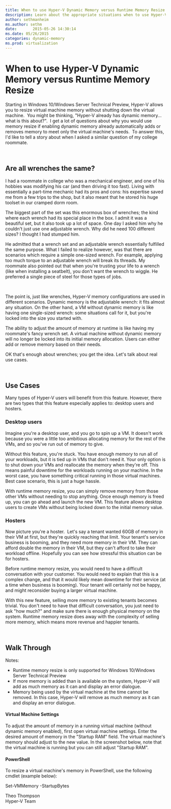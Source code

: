 ```yaml
---
title: When to use Hyper-V Dynamic Memory versus Runtime Memory Resize
description: Learn about the appropriate situations when to use Hyper-V Dynamic Memory or Runtime Memory Resize.
author: sethmanheim
ms.author: sethm
date:       2015-05-26 14:30:14
ms.date: 05/26/2015
categories: dynamic-memory
ms.prod: virtualization
---
```

# When to use Hyper-V Dynamic Memory versus Runtime Memory Resize

Starting in Windows 10/Windows Server Technical Preview, Hyper-V allows you to resize virtual machine memory without shutting down the virtual machine.  You might be thinking, "Hyper-V already has dynamic memory… what is this about?".  I get a lot of questions about why you would use memory resize if enabling dynamic memory already automatically adds or removes memory to meet only the virtual machine's needs.  To answer this, I'd like to tell a story about when I asked a similar question of my college roommate. 

 

## Are all wrenches the same?

I had a roommate in college who was a mechanical engineer, and one of his hobbies was modifying his car (and then driving it too fast). Living with essentially a part-time mechanic had its pros and cons: his expertise saved me from a few trips to the shop, but it also meant that he stored his huge toolset in our cramped dorm room.

The biggest part of the set was this enormous box of wrenches; the kind where each wrench had its special place in the box. I admit it was a beautiful set, but it also took up a lot of space. One day I asked him why he couldn't just use one adjustable wrench. Why did he need 100 different sizes? I thought I had stumped him.

He admitted that a wrench set and an adjustable wrench essentially fulfilled the same purpose. What I failed to realize however, was that there are scenarios which require a simple one-sized wrench. For example, applying too much torque to an adjustable wrench will break its threads. My roommate also pointed out that when you're trusting your life to a wrench (like when installing a seatbelt), you don't want the wrench to wiggle. He preferred a single piece of steel for those types of jobs.

 

The point is, just like wrenches, Hyper-V memory configurations are used in different scenarios. Dynamic memory is the adjustable wrench: it fits almost any situation. On the other hand, a VM without dynamic memory is like having one single-sized wrench: some situations call for it, but you're locked into the size you started with.

The ability to adjust the amount of memory at runtime is like having my roommate's fancy wrench set. A virtual machine without dynamic memory will no longer be locked into its initial memory allocation. Users can either add or remove memory based on their needs.

OK that's enough about wrenches; you get the idea. Let's talk about real use cases.

 

## Use Cases

Many types of Hyper-V users will benefit from this feature. However, there are two types that this feature especially applies to: desktop users and hosters.

### Desktop users

Imagine you're a desktop user, and you go to spin up a VM. It doesn't work because you were a little too ambitious allocating memory for the rest of the VMs, and so you've run out of memory to give.

Without this feature, you're stuck. You have enough memory to run all of your workloads, but it is tied up in VMs that don't need it. Your only option is to shut down your VMs and reallocate the memory when they're off. This means painful downtime for the workloads running on your machine. In the worst case, you have something critical running in those virtual machines. Best case scenario, this is just a huge hassle.

With runtime memory resize, you can simply remove memory from those other VMs without needing to stop anything. Once enough memory is freed up, you can go ahead and launch the new VM. This feature allows desktop users to create VMs without being locked down to the initial memory value.

### Hosters

Now picture you're a hoster.  Let's say a tenant wanted 60GB of memory in their VM at first, but they're quickly reaching that limit. Your tenant's service business is booming, and they need more memory in their VM. They can afford double the memory in their VM, but they can't afford to take their workload offline. Hopefully you can see how stressful this situation can be for hosters.

Before runtime memory resize, you would need to have a difficult conversation with your customer. You would need to explain that this is a complex change, and that it would likely mean downtime for their service (at a time when business is booming). Your tenant will certainly not be happy, and might reconsider buying a larger virtual machine.

With this new feature, selling more memory to existing tenants becomes trivial. You don't need to have that difficult conversation, you just need to ask "how much?" and make sure there is enough physical memory on the system. Runtime memory resize does away with the complexity of selling more memory, which means more revenue and happier tenants.

 

## Walk Through

Notes:

  * Runtime memory resize is only supported for Windows 10/Windows Server Technical Preview
  * If more memory is added than is available on the system, Hyper-V will add as much memory as it can and display an error dialogue.
  * Memory being used by the virtual machine at the time cannot be removed. In this case, Hyper-V will remove as much memory as it can and display an error dialogue.



#### Virtual Machine Settings

To adjust the amount of memory in a running virtual machine (without dynamic memory enabled), first open virtual machine settings. Enter the desired amount of memory in the "Startup RAM" field. The virtual machine's memory should adjust to the new value. In the screenshot below, note that the virtual machine is running but you can still adjust "Startup RAM".

<!-- [![ ](https://msdnshared.blob.core.windows.net/media/TNBlogsFS/prod.evol.blogs.technet.com/CommunityServer.Blogs.Components.WeblogFiles/00/00/00/50/45/OnlineResizeUI.png)](https://msdnshared.blob.core.windows.net/media/TNBlogsFS/prod.evol.blogs.technet.com/CommunityServer.Blogs.Components.WeblogFiles/00/00/00/50/45/OnlineResizeUI.png) -->

#### PowerShell

To resize a virtual machine's memory in PowerShell, use the following cmdlet (example below):

Set-VMMemory -StartupBytes 

<!-- [![ ](https://msdnshared.blob.core.windows.net/media/TNBlogsFS/prod.evol.blogs.technet.com/CommunityServer.Blogs.Components.WeblogFiles/00/00/00/50/45/OnlineResizePS.png)](https://msdnshared.blob.core.windows.net/media/TNBlogsFS/prod.evol.blogs.technet.com/CommunityServer.Blogs.Components.WeblogFiles/00/00/00/50/45/OnlineResizePS.png) -->

Theo Thompson  
Hyper-V Team
